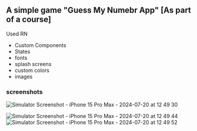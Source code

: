 ## A simple game "Guess My Numebr App" [As part of a course]

Used RN
- Custom Components
- States
- fonts
- splash screens
- custom colors
- images


### screenshots 





![Simulator Screenshot - iPhone 15 Pro Max - 2024-07-20 at 12 49 30](https://github.com/user-attachments/assets/34030798-ab19-4bf3-977b-d96b89249eb7)



![Simulator Screenshot - iPhone 15 Pro Max - 2024-07-20 at 12 49 44](https://github.com/user-attachments/assets/adbcc046-a7b8-4218-bc0e-8dd8f4092d86)
![Simulator Screenshot - iPhone 15 Pro Max - 2024-07-20 at 12 49 52](https://github.com/user-attachments/assets/71eaf016-c727-4e7d-96e2-db839a7cdc37)
